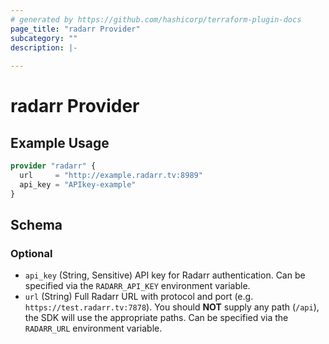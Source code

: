 ```yaml
---
# generated by https://github.com/hashicorp/terraform-plugin-docs
page_title: "radarr Provider"
subcategory: ""
description: |-
  
---
```


# radarr Provider



## Example Usage

```terraform
provider "radarr" {
  url     = "http://example.radarr.tv:8989"
  api_key = "APIkey-example"
}
```

<!-- schema generated by tfplugindocs -->
## Schema

### Optional

- `api_key` (String, Sensitive) API key for Radarr authentication. Can be specified via the `RADARR_API_KEY` environment variable.
- `url` (String) Full Radarr URL with protocol and port (e.g. `https://test.radarr.tv:7878`). You should **NOT** supply any path (`/api`), the SDK will use the appropriate paths. Can be specified via the `RADARR_URL` environment variable.
